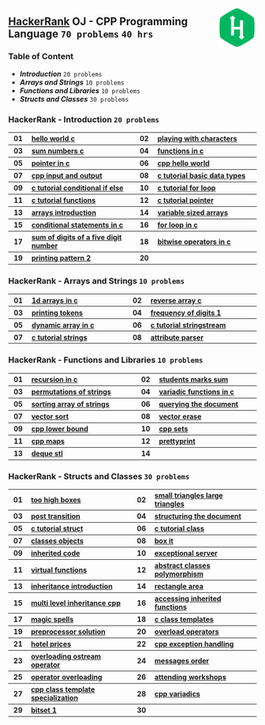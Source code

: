 <img align="right" width="80" src="/logos/hackerrank.png"></img>

## [HackerRank](https://hackerrank.com/) OJ - CPP Programming Language `70 problems` `40 hrs`

### Table of Content

- ***Introduction***                 `20 problems`
- ***Arrays and Strings***           `10 problems`
- ***Functions and Libraries***      `10 problems`
- ***Structs and Classes***          `30 problems`

### HackerRank - Introduction `20 problems`

<table>
    <tbody>
        <tr>
<th align="center" width="50px">01</th><th align="left" width="550px"><a href="https://hackerrank.com/challenges/hello-world-c/problem">hello world c</a></th>
<th align="center" width="50px">02</th><th align="left" width="550px"><a href="https://hackerrank.com/challenges/playing-with-characters/problem">playing with characters</a></th>
        </tr>
        <tr>
<th align="center" width="50px">03</th><th align="left" width="550px"><a href="https://hackerrank.com/challenges/sum-numbers-c/problem">sum numbers c</a></th>
<th align="center" width="50px">04</th><th align="left" width="550px"><a href="https://hackerrank.com/challenges/functions-in-c/problem">functions in c</a></th>
        </tr>
        <tr>
<th align="center" width="50px">05</th><th align="left" width="550px"><a href="https://hackerrank.com/challenges/pointer-in-c/problem">pointer in c</a></th>
<th align="center" width="50px">06</th><th align="left" width="550px"><a href="https://hackerrank.com/challenges/cpp-hello-world/problem">cpp hello world</a></th>
        </tr>
        <tr>
<th align="center" width="50px">07</th><th align="left" width="550px"><a href="https://hackerrank.com/challenges/cpp-input-and-output/problem">cpp input and output</a></th>
<th align="center" width="50px">08</th><th align="left" width="550px"><a href="https://hackerrank.com/challenges/c-tutorial-basic-data-types/problem">c tutorial basic data types</a></th>
        </tr>
        <tr>
<th align="center" width="50px">09</th><th align="left" width="550px"><a href="https://hackerrank.com/challenges/c-tutorial-conditional-if-else/problem">c tutorial conditional if else</a></th>
<th align="center" width="50px">10</th><th align="left" width="550px"><a href="https://hackerrank.com/challenges/c-tutorial-for-loop/problem">c tutorial for loop</a></th>
        </tr>
        <tr>
<th align="center" width="50px">11</th><th align="left" width="550px"><a href="https://hackerrank.com/challenges/c-tutorial-functions/problem">c tutorial functions</a></th>
<th align="center" width="50px">12</th><th align="left" width="550px"><a href="https://hackerrank.com/challenges/c-tutorial-pointer/problem">c tutorial pointer</a></th>
        </tr>
        <tr>
<th align="center" width="50px">13</th><th align="left" width="550px"><a href="https://hackerrank.com/challenges/arrays-introduction/problem">arrays introduction</a></th>
<th align="center" width="50px">14</th><th align="left" width="550px"><a href="https://hackerrank.com/challenges/variable-sized-arrays/problem">variable sized arrays</a></th>
        </tr>
        <tr>
<th align="center" width="50px">15</th><th align="left" width="550px"><a href="https://hackerrank.com/challenges/conditional-statements-in-c/problem">conditional statements in c</a></th>
<th align="center" width="50px">16</th><th align="left" width="550px"><a href="https://hackerrank.com/challenges/for-loop-in-c/problem">for loop in c</a></th>
        </tr>
        <tr>
<th align="center" width="50px">17</th><th align="left" width="550px"><a href="https://hackerrank.com/challenges/sum-of-digits-of-a-five-digit-number/problem">sum of digits of a five digit number</a></th>
<th align="center" width="50px">18</th><th align="left" width="550px"><a href="https://hackerrank.com/challenges/bitwise-operators-in-c/problem">bitwise operators in c</a></th>
        </tr>
        <tr>
<th align="center" width="50px">19</th><th align="left" width="550px"><a href="https://hackerrank.com/challenges/printing-pattern-2/problem">printing pattern 2</a></th>
<th align="center" width="50px">20</th><th align="left" width="550px"><a href=""></a></th>
        </tr>
    </tbody>
</table>

### HackerRank - Arrays and Strings `10 problems`

<table>
    <tbody>
        <tr>
<th align="center" width="50px">01</th><th align="left" width="550px"><a href="https://hackerrank.com/challenges/1d-arrays-in-c/problem">1d arrays in c</a></th>
<th align="center" width="50px">02</th><th align="left" width="550px"><a href="https://hackerrank.com/challenges/reverse-array-c/problem">reverse array c</a></th>
        </tr>
        <tr>
<th align="center" width="50px">03</th><th align="left" width="550px"><a href="https://hackerrank.com/challenges/printing-tokens-/problem">printing tokens </a></th>
<th align="center" width="50px">04</th><th align="left" width="550px"><a href="https://hackerrank.com/challenges/frequency-of-digits-1/problem">frequency of digits 1</a></th>
        </tr>
        <tr>
<th align="center" width="50px">05</th><th align="left" width="550px"><a href="https://hackerrank.com/challenges/dynamic-array-in-c/problem">dynamic array in c</a></th>
<th align="center" width="50px">06</th><th align="left" width="550px"><a href="https://hackerrank.com/challenges/c-tutorial-stringstream/problem">c tutorial stringstream</a></th>
        </tr>
        <tr>
<th align="center" width="50px">07</th><th align="left" width="550px"><a href="https://hackerrank.com/challenges/c-tutorial-strings/problem">c tutorial strings</a></th>
<th align="center" width="50px">08</th><th align="left" width="550px"><a href="https://hackerrank.com/challenges/attribute-parser/problem">attribute parser</a></th>
        </tr>
    </tbody>
</table>

### HackerRank - Functions and Libraries `10 problems`

<table>
    <tbody>
        <tr>
<th align="center" width="50px">01</th><th align="left" width="550px"><a href="https://hackerrank.com/challenges/recursion-in-c/problem">recursion in c</a></th>
<th align="center" width="50px">02</th><th align="left" width="550px"><a href="https://hackerrank.com/challenges/students-marks-sum/problem">students marks sum</a></th>
        </tr>
        <tr>
<th align="center" width="50px">03</th><th align="left" width="550px"><a href="https://hackerrank.com/challenges/permutations-of-strings/problem">permutations of strings</a></th>
<th align="center" width="50px">04</th><th align="left" width="550px"><a href="https://hackerrank.com/challenges/variadic-functions-in-c/problem">variadic functions in c</a></th>
        </tr>
        <tr>
<th align="center" width="50px">05</th><th align="left" width="550px"><a href="https://hackerrank.com/challenges/sorting-array-of-strings/problem">sorting array of strings</a></th>
<th align="center" width="50px">06</th><th align="left" width="550px"><a href="https://hackerrank.com/challenges/querying-the-document/problem">querying the document</a></th>
        </tr>
        <tr>
<th align="center" width="50px">07</th><th align="left" width="550px"><a href="https://hackerrank.com/challenges/vector-sort/problem">vector sort</a></th>
<th align="center" width="50px">08</th><th align="left" width="550px"><a href="https://hackerrank.com/challenges/vector-erase/problem">vector erase</a></th>
        </tr>
        <tr>
<th align="center" width="50px">09</th><th align="left" width="550px"><a href="https://hackerrank.com/challenges/cpp-lower-bound/problem">cpp lower bound</a></th>
<th align="center" width="50px">10</th><th align="left" width="550px"><a href="https://hackerrank.com/challenges/cpp-sets/problem">cpp sets</a></th>
        </tr>
        <tr>
<th align="center" width="50px">11</th><th align="left" width="550px"><a href="https://hackerrank.com/challenges/cpp-maps/problem">cpp maps</a></th>
<th align="center" width="50px">12</th><th align="left" width="550px"><a href="https://hackerrank.com/challenges/prettyprint/problem">prettyprint</a></th>
        </tr>
        <tr>
<th align="center" width="50px">13</th><th align="left" width="550px"><a href="https://hackerrank.com/challenges/deque-stl/problem">deque stl</a></th>
<th align="center" width="50px">14</th><th align="left" width="550px"><a href=""></a></th>
        </tr>
    </tbody>
</table>

### HackerRank - Structs and Classes `30 problems`

<table>
    <tbody>
        <tr>
<th align="center" width="50px">01</th><th align="left" width="550px"><a href="https://hackerrank.com/challenges/too-high-boxes/problem">too high boxes</a></th>
<th align="center" width="50px">02</th><th align="left" width="550px"><a href="https://hackerrank.com/challenges/small-triangles-large-triangles/problem">small triangles large triangles</a></th>
        </tr>
        <tr>
<th align="center" width="50px">03</th><th align="left" width="550px"><a href="https://hackerrank.com/challenges/post-transition/problem">post transition</a></th>
<th align="center" width="50px">04</th><th align="left" width="550px"><a href="https://hackerrank.com/challenges/structuring-the-document/problem">structuring the document</a></th>
        </tr>
        <tr>
<th align="center" width="50px">05</th><th align="left" width="550px"><a href="https://hackerrank.com/challenges/c-tutorial-struct/problem">c tutorial struct</a></th>
<th align="center" width="50px">06</th><th align="left" width="550px"><a href="https://hackerrank.com/challenges/c-tutorial-class/problem">c tutorial class</a></th>
        </tr>
        <tr>
<th align="center" width="50px">07</th><th align="left" width="550px"><a href="https://hackerrank.com/challenges/classes-objects/problem">classes objects</a></th>
<th align="center" width="50px">08</th><th align="left" width="550px"><a href="https://hackerrank.com/challenges/box-it/problem">box it</a></th>
        </tr>
        <tr>
<th align="center" width="50px">09</th><th align="left" width="550px"><a href="https://hackerrank.com/challenges/inherited-code/problem">inherited code</a></th>
<th align="center" width="50px">10</th><th align="left" width="550px"><a href="https://hackerrank.com/challenges/exceptional-server/problem">exceptional server</a></th>
        </tr>
        <tr>
<th align="center" width="50px">11</th><th align="left" width="550px"><a href="https://hackerrank.com/challenges/virtual-functions/problem">virtual functions</a></th>
<th align="center" width="50px">12</th><th align="left" width="550px"><a href="https://hackerrank.com/challenges/abstract-classes-polymorphism/problem">abstract classes polymorphism</a></th>
        </tr>
        <tr>
<th align="center" width="50px">13</th><th align="left" width="550px"><a href="https://hackerrank.com/challenges/inheritance-introduction/problem">inheritance introduction</a></th>
<th align="center" width="50px">14</th><th align="left" width="550px"><a href="https://hackerrank.com/challenges/rectangle-area/problem">rectangle area</a></th>
        </tr>
        <tr>
<th align="center" width="50px">15</th><th align="left" width="550px"><a href="https://hackerrank.com/challenges/multi-level-inheritance-cpp/problem">multi level inheritance cpp</a></th>
<th align="center" width="50px">16</th><th align="left" width="550px"><a href="https://hackerrank.com/challenges/accessing-inherited-functions/problem">accessing inherited functions</a></th>
        </tr>
        <tr>
<th align="center" width="50px">17</th><th align="left" width="550px"><a href="https://hackerrank.com/challenges/magic-spells/problem">magic spells</a></th>
<th align="center" width="50px">18</th><th align="left" width="550px"><a href="https://hackerrank.com/challenges/c-class-templates/problem">c class templates</a></th>
        </tr>
        <tr>
<th align="center" width="50px">19</th><th align="left" width="550px"><a href="https://hackerrank.com/challenges/preprocessor-solution/problem">preprocessor solution</a></th>
<th align="center" width="50px">20</th><th align="left" width="550px"><a href="https://hackerrank.com/challenges/overload-operators/problem">overload operators</a></th>
        </tr>
        <tr>
<th align="center" width="50px">21</th><th align="left" width="550px"><a href="https://hackerrank.com/challenges/hotel-prices/problem">hotel prices</a></th>
<th align="center" width="50px">22</th><th align="left" width="550px"><a href="https://hackerrank.com/challenges/cpp-exception-handling/problem">cpp exception handling</a></th>
        </tr>
        <tr>
<th align="center" width="50px">23</th><th align="left" width="550px"><a href="https://hackerrank.com/challenges/overloading-ostream-operator/problem">overloading ostream operator</a></th>
<th align="center" width="50px">24</th><th align="left" width="550px"><a href="https://hackerrank.com/challenges/messages-order/problem">messages order</a></th>
        </tr>
        <tr>
<th align="center" width="50px">25</th><th align="left" width="550px"><a href="https://hackerrank.com/challenges/operator-overloading/problem">operator overloading</a></th>
<th align="center" width="50px">26</th><th align="left" width="550px"><a href="https://hackerrank.com/challenges/attending-workshops/problem">attending workshops</a></th>
        </tr>
        <tr>
<th align="center" width="50px">27</th><th align="left" width="550px"><a href="https://hackerrank.com/challenges/cpp-class-template-specialization/problem">cpp class template specialization</a></th>
<th align="center" width="50px">28</th><th align="left" width="550px"><a href="https://hackerrank.com/challenges/cpp-variadics/problem">cpp variadics</a></th>
        </tr>
        <tr>
<th align="center" width="50px">29</th><th align="left" width="550px"><a href="https://hackerrank.com/challenges/bitset-1/problem">bitset 1</a></th>
<th align="center" width="50px">30</th><th align="left" width="550px"><a href=""></a></th>
        </tr>
    </tbody>
</table>
